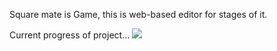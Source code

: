 Square mate is Game, this is web-based editor for stages of it.

Current progress of project...
<img src="https://raw.githubusercontent.com/KishanV/Squre-Mate-Game-Stage-Editor/master/prevImg/satus.png"  />
